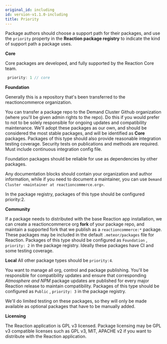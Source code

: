 ```yaml
---
original_id: including
id: version-v1.1.0-including
title: Priority
---
```

    
Package authors should choose a support path for their packages, and use the `priority` property in the **Reaction package registry** to indicate the kind of support path a package uses.

**Core**

Core packages are developed, and fully supported by the Reaction Core team.

```js
 priority: 1 // core
```

**Foundation**

Generally this is a repository that's been transferred to the reactioncommerce organization.

You can transfer a package repo to the Demand Cluster Github organization (where you'll be given admin rights to the repo). Do this if you would prefer to not to be solely responsible for ongoing updates and compatibility maintenance. We'll adopt these packages as our own, and should be considered the most stable packages, and will be identified as **Core** packages.   Packages of this type should also provide reasonable integration testing coverage. Security tests on publications and methods are required. Must include continuous integration config file.

Foundation packages should be reliable for use as dependencies by other packages.

Any documentation blocks should contain your organization and author information, while if you need to document a maintainer, you can use `Demand Cluster <maintainer at reactioncommerce.org>`.

In the package registry, packages of this type should be configured priority:2.

**Community**

If a package needs to distributed with the base Reaction app installation, we can create a reactioncommerce org **fork** of your package repo, and maintain a supported fork that we publish as a `reactioncommerce:*` package. These packages may be included in the default `.meteor/packages` file for Reaction.  Packages of this type should be configured as `Foundation` ,  `priority: 2` in the package registry.  Ideally these packages have CI and some testing coverage.

**Local** All other package types should be `priority:4`.

You want to manage all org, control and package publishing. You'll be responsible for compatibility updates and ensure that corresponding _Atmosphere and NPM_ package updates are published for every major Reaction release to maintain compatibility.  Packages of this type should be configured as `Public` ,  `priority: 3` in the package registry.

We'll do limited testing on these packages, so they will only be made available as optional packages that have to be manually added.

**Licensing**

The Reaction application is GPL v3 licensed. Package licensing may be GPL v3 compatible licenses such as GPL v3, MIT, APACHE v2 if you want to distribute with the Reaction application.
